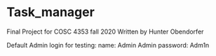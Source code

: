 # Task_manager
Final Project for COSC 4353 fall 2020
Written by Hunter Obendorfer

Default Admin login for testing:
name: Admin Admin
password: Adm1n
